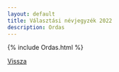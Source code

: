 ```yaml
---
layout: default
title: Választási névjegyzék 2022
description: Ordas
---
```


{% include Ordas.html %}

[Vissza](./)